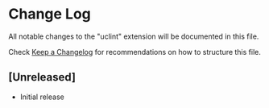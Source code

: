 # Change Log

All notable changes to the "uclint" extension will be documented in this file.

Check [Keep a Changelog](http://keepachangelog.com/) for recommendations on how to structure this file.

## [Unreleased]

- Initial release
